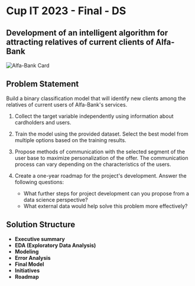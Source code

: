 # Cup IT 2023 - Final - DS

## Development of an intelligent algorithm for attracting relatives of current clients of Alfa-Bank

![Alfa-Bank Card](https://alfabank.servicecdn.ru/site-upload/de/fd/187/1-Alfa_Karta-new-26042022.png)

## Problem Statement
Build a binary classification model that will identify new clients among the relatives of current users of Alfa-Bank's services.

1. Collect the target variable independently using information about cardholders and users.

2. Train the model using the provided dataset. Select the best model from multiple options based on the training results.

3. Propose methods of communication with the selected segment of the user base to maximize personalization of the offer. The communication process can vary depending on the characteristics of the users.

4. Create a one-year roadmap for the project's development. Answer the following questions:
   - What further steps for project development can you propose from a data science perspective?
   - What external data would help solve this problem more effectively?

## Solution Structure

- **Executive summary**
- **EDA (Exploratory Data Analysis)**
- **Modeling**
- **Error Analysis**
- **Final Model**
- **Initiatives**
- **Roadmap**
